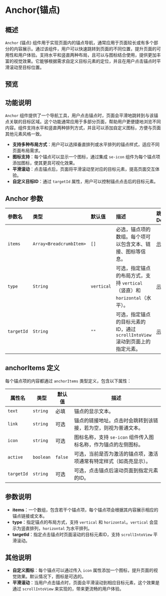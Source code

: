 # Anchor(锚点)
## 概述

`Anchor` (锚点) 组件用于实现页面内的锚点导航，通常应用于页面较长或有多个部分的内容展示。通过该组件，用户可以快速跳转到页面的不同位置，提升页面的可用性和用户体验。支持水平和竖直两种布局，且可以与图标结合使用，提供更加丰富的视觉效果。它能够根据需求自定义目标元素的定位，并且在用户点击锚点时平滑滚动至目标位置。

## 预览
<preview path="../../demos/anchor/anchor.vue" title="基本使用" description=" "></preview>

## 功能说明

`Anchor` 组件提供了一个导航工具，用户点击锚点时，页面会平滑地跳转到与该锚点关联的目标区域。这个功能通常应用于多部分页面，帮助用户更便捷地浏览不同内容。组件支持水平和竖直两种排列方式，并且可以添加自定义图标，方便与页面其他元素风格一致。

- **支持多种布局方式**：用户可以选择垂直排列或水平排列的锚点样式，适应不同页面布局需求。
- **图标支持**：每个锚点可以显示一个图标，通过集成 `se-icon` 组件为每个锚点项添加图标，使其更具可视化效果。
- **平滑滚动**：点击锚点后，页面将平滑滚动至对应的目标元素，提高页面交互体验。
- **自定义目标ID**：通过 `targetId` 属性，用户可以控制锚点点击后的目标元素。

## Anchor 参数

| 参数名      | 类型                       | 默认值      | 描述                                                                                  | 跳转 Demo                                      |
| :---------- | :------------------------- | :---------- | :------------------------------------------------------------------------------------- | :--------------------------------------------- |
| `items`     | `Array<BreadcrumbItem>`     | `[]`        | 必选，锚点项的数组。每个项可以包含文本、链接、图标等信息。                                    | [示例](../../demos/anchor/anchor.vue)          |
| `type`      | `String`                    | `vertical`  | 可选，指定锚点的布局方式，支持 `vertical`（竖直）和 `horizontal`（水平）。                 | [示例](../../demos/anchor/anchor.vue)          |
| `targetId`  | `String`                    | `""`        | 可选，指定锚点的目标元素的ID，通过 `scrollIntoView` 滚动到页面上的指定元素。                  | [示例](../../demos/anchor/anchor.vue)          |

## anchorItems 定义

每个锚点项的内容都通过 `anchorItems` 类型定义，包含以下属性：

| 属性名       | 类型    | 默认值 | 描述                                                               |
| ------------ | ------- | ------ | ------------------------------------------------------------------ |
| `text`       | `string`| 必填   | 锚点的显示文本。                                                    |
| `link`       | `string`| 可选   | 锚点的链接地址。点击时会跳转到该链接，若为空，则视为普通文本。        |
| `icon`       | `string`| 可选   | 图标名称，支持 `se-icon` 组件传入图标名称，作为锚点的左侧图标。         |
| `active`     | `boolean`| `false` | 可选，当前是否为激活的锚点项，激活项通常有特定样式（如高亮显示）。       |
| `targetId`   | `string`| 可选   | 可选，点击锚点后滚动页面到指定元素的ID。                              |

## 参数说明

- **items**：一个数组，包含若干个锚点项，每个锚点项会根据其内容展示相应的锚点链接或文本。
- **type**：指定锚点的布局方式，支持 `vertical` 和 `horizontal`。`vertical` 会显示为竖直排列，`horizontal` 为水平排列。
- **targetId**：指定点击锚点时页面滚动的目标元素ID，支持 `scrollIntoView` 平滑滚动。

## 其他说明

- **自定义图标**：每个锚点可以通过传入 `icon` 属性添加一个图标，提升页面的视觉效果。默认情况下，图标是可选的。
- **平滑滚动**：当用户点击锚点时，页面会平滑滚动到相应目标元素，这个效果是通过 `scrollIntoView` 来实现的，带来更流畅的用户体验。


